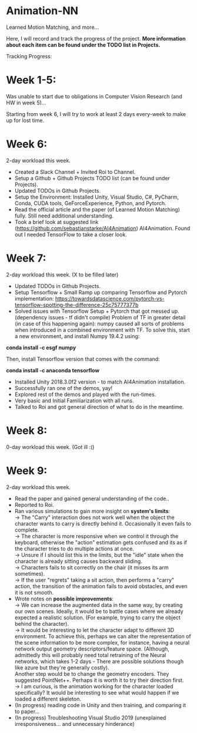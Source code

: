 # Animation-NN
Learned Motion Matching, and more...

Here, I will record and track the progress of the project.
__More information about each item can be found under the TODO list in Projects.__

Tracking Progress:

# Week 1-5: 
Was unable to start due to obligations in Computer Vision Research (and HW in week 5)...

Starting from week 6, I will try to work at least 2 days every-week to make up for lost time.
# Week 6: 
2-day workload this week. 
* Created a Slack Channel + Invited Roi to Channel.
* Setup a Github + Github Projects TODO list (can be found under Projects). 
* Updated TODOs in Github Projects.
* Setup the Environment: Installed Unity, Visual Studio, C#, PyCharm, Conda, CUDA tools, GeForceExperience, Python, and Pytorch.
* Read the official article and the paper (of Learned Motion Matching) fully. Still need additional understanding.
* Took a brief look at suggested link (https://github.com/sebastianstarke/AI4Animation) AI4Animation. Found out I needed TensorFlow to take a closer look.

# Week 7:
2-day workload this week. (X to be filled later)
* Updated TODOs in Github Projects.
* Setup Tensorflow + Small Ramp up comparing Tensorflow and Pytorch implementation: https://towardsdatascience.com/pytorch-vs-tensorflow-spotting-the-difference-25c75777377b
* Solved issues with Tensorflow Setup + Pytorch that got messed up. (dependency issues - tf didn't compile)
Problem of TF in greater detail (in case of this happening again):
numpy caused all sorts of problems when introduced in a combined environment with TF. To solve this,
start a new environment, and install Numpy 19.4.2 using:

__conda install -c esgf numpy__

Then, install Tensorflow version that comes with the command:

__conda install -c anaconda tensorflow__
* Installed Unity 2018.3.0f2 version - to match AI4Animation installation.
* Successfully ran one of the demos, yay!
* Explored rest of the demos and played with the run-times.
* Very basic and Initial Familiarization with all runs.
* Talked to Roi and got general direction of what to do in the meantime.

# Week 8:
0-day workload this week. (Got ill :()

# Week 9:
2-day workload this week.
* Read the paper and gained general understanding of the code..
* Reported to Roi.
* Ran various simulations to gain more insight on **system's limits**: \
  -> The "Carry" interaction does not work well when the object the character wants to carry is directly behind it. Occasionally it even fails to complete. \
  -> The character is more responsive when we control it through the keyboard, otherwise the "action" estimation gets confused and its as if the character tries to do multiple actions at once. \
  -> Unsure if I should list this in the limits, but the "idle" state when the character is already sitting causes backward sliding. \
  -> Characters fails to sit correctly on the chair (it misses its arm sometimes).\
  -> If the user "regrets" taking a sit action, then performs a "carry" action, the transition of the animation fails to avoid obstacles, and even it is not smooth.
* Wrote notes on **possible improvements**:\
  -> We can increase the augmented data in the same way, by creating our own scenes. Ideally, it would be to battle cases where we already expected a realistic solution. (For example, trying to carry the object behind the character).\
  -> It would be interesting to let the character adapt to different 3D environment. To achieve this, perhaps we can alter the representation of the scene information to be more complex, for instance, having a neural network output geometry descriptors/feature space. (Although, admittedly this will probably need total retraining of the Neural networks, which takes 1-2 days - There are possible solutions though like azure but they're generally costly). \
  Another step would be to change the geometry encoders. They suggested PointNet++. Perhaps it is worth it to try their direction first. \
  -> I am curious, is the animation working for the character loaded specifically? It would be interesting to see what would happen if we loaded a different skeleton.
* (In progress) reading code in Unity and then training, and comparing it to paper...
* (In progress) Troubleshooting Visual Studio 2019 (unexplained irresponsiveness... and unnecessary hinderance)


